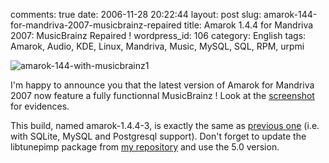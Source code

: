 comments: true
date: 2006-11-28 20:22:44
layout: post
slug: amarok-144-for-mandriva-2007-musicbrainz-repaired
title: Amarok 1.4.4 for Mandriva 2007: MusicBrainz Repaired !
wordpress_id: 106
category: English
tags: Amarok, Audio, KDE, Linux, Mandriva, Music, MySQL, SQL, RPM, urpmi

![amarok-144-with-musicbrainz1](http://kevin.deldycke.com/wp-content/uploads/2006/11/amarok-144-with-musicbrainz1.png)

I'm happy to announce you that the latest version of Amarok for Mandriva 2007 now feature a fully functionnal MusicBrainz ! Look at the [screenshot](http://kevin.deldycke.com/wp-content/uploads/2006/11/amarok-144-with-musicbrainz.png) for evidences.

This build, named amarok-1.4.4-3, is exactly the same as [previous one](http://kevin.deldycke.com/2006/10/amarok-144-for-mandriva-2007/) (i.e. with SQLite, MySQL and Postgresql support). Don't forget to update the libtunepimp package from [my repository](http://kevin.deldycke.com/mandriva-rpm-repository/) and use the 5.0 version.
